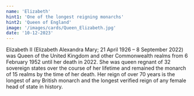 ```yaml
---
name: 'Elizabeth'
hint1: 'One of the longest reigning monarchs'
hint2: 'Queen of England'
image: '/images/cards/Queen_Elizabeth.jpg'
date: '10-12-2023'
---
```


Elizabeth II (Elizabeth Alexandra Mary; 21 April 1926 – 8 September 2022) was Queen of the United Kingdom and other Commonwealth realms from 6 February 1952 until her death in 2022. She was queen regnant of 32 sovereign states over the course of her lifetime and remained the monarch of 15 realms by the time of her death. Her reign of over 70 years is the longest of any British monarch and the longest verified reign of any female head of state in history.
